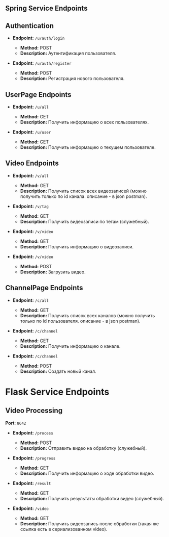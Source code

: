 ## Spring Service Endpoints

## Authentication
- **Endpoint:** `/u/auth/login`
  - **Method:** POST
  - **Description:** Аутентификация пользователя.

- **Endpoint:** `/u/auth/register`
  - **Method:** POST
  - **Description:** Регистрация нового пользователя.

## UserPage Endpoints
- **Endpoint:** `/u/all`
  - **Method:** GET
  - **Description:** Получить информацию о всех пользователях.

- **Endpoint:** `/u/user`
  - **Method:** GET
  - **Description:** Получить информацию о текущем пользователе.

## Video Endpoints
- **Endpoint:** `/v/all`
  - **Method:** GET
  - **Description:** Получить список всех видеозаписей (можно получить только по id канала. описание - в json postman).

- **Endpoint:** `/v/tag`
  - **Method:** GET
  - **Description:** Получить видеозаписи по тегам (служебный).

- **Endpoint:** `/v/video`
  - **Method:** GET
  - **Description:** Получить информацию о видеозаписи.

- **Endpoint:** `/v/video`
  - **Method:** POST
  - **Description:**  Загрузить видео.

## ChannelPage Endpoints
- **Endpoint:** `/c/all`
  - **Method:** GET
  - **Description:** Получить список всех каналов (можно получить только по id пользователя. описание - в json postman).

- **Endpoint:** `/c/channel`
  - **Method:** GET
  - **Description:** Получить информацию о канале.

- **Endpoint:** `/c/channel`
  - **Method:** POST
  - **Description:** Создать новый канал.


# Flask Service Endpoints

## Video Processing
**Port**: `8642`

- **Endpoint:** `/process`
    - **Method:** POST
    - **Description:** Отправить видео на обработку (служебный).

- **Endpoint:** `/progress`
    - **Method:** GET
    - **Description:** Получить информацию о ходе обработки видео.

- **Endpoint:** `/result`
    - **Method:** GET
    - **Description:** Получить результаты обработки видео (служебный).

- **Endpoint:** `/video`
    - **Method:** GET
    - **Description:** Получить видеозапись после обработки (такая же ссылка есть в сериализованном video).
